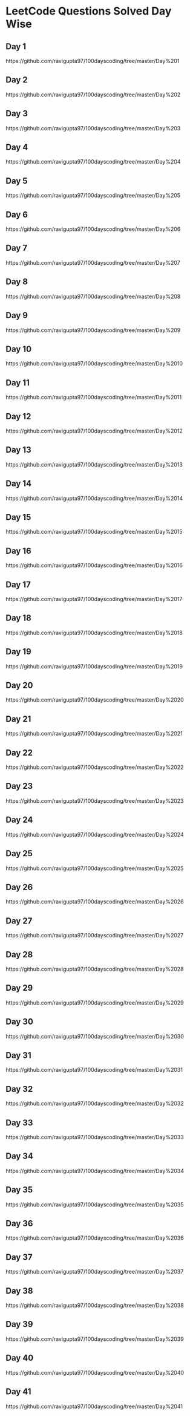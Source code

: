# LeetCode Questions Solved Day Wise 

<h2>Day 1</h2>  https://github.com/ravigupta97/100dayscoding/tree/master/Day%201

<h2>Day 2</h2>  https://github.com/ravigupta97/100dayscoding/tree/master/Day%202

<h2>Day 3</h2>  https://github.com/ravigupta97/100dayscoding/tree/master/Day%203

<h2>Day 4</h2>  https://github.com/ravigupta97/100dayscoding/tree/master/Day%204

<h2>Day 5</h2>  https://github.com/ravigupta97/100dayscoding/tree/master/Day%205

<h2>Day 6</h2>  https://github.com/ravigupta97/100dayscoding/tree/master/Day%206

<h2>Day 7</h2>  https://github.com/ravigupta97/100dayscoding/tree/master/Day%207

<h2>Day 8</h2>  https://github.com/ravigupta97/100dayscoding/tree/master/Day%208

<h2>Day 9</h2>  https://github.com/ravigupta97/100dayscoding/tree/master/Day%209

<h2>Day 10</h2>  https://github.com/ravigupta97/100dayscoding/tree/master/Day%2010

<h2>Day 11</h2>  https://github.com/ravigupta97/100dayscoding/tree/master/Day%2011

<h2>Day 12</h2>  https://github.com/ravigupta97/100dayscoding/tree/master/Day%2012

<h2>Day 13</h2>  https://github.com/ravigupta97/100dayscoding/tree/master/Day%2013

<h2>Day 14</h2>  https://github.com/ravigupta97/100dayscoding/tree/master/Day%2014

<h2>Day 15</h2>  https://github.com/ravigupta97/100dayscoding/tree/master/Day%2015

<h2>Day 16</h2>  https://github.com/ravigupta97/100dayscoding/tree/master/Day%2016

<h2>Day 17</h2>  https://github.com/ravigupta97/100dayscoding/tree/master/Day%2017

<h2>Day 18</h2>  https://github.com/ravigupta97/100dayscoding/tree/master/Day%2018

<h2>Day 19</h2>  https://github.com/ravigupta97/100dayscoding/tree/master/Day%2019

<h2>Day 20</h2>  https://github.com/ravigupta97/100dayscoding/tree/master/Day%2020

<h2>Day 21</h2>  https://github.com/ravigupta97/100dayscoding/tree/master/Day%2021

<h2>Day 22</h2>  https://github.com/ravigupta97/100dayscoding/tree/master/Day%2022

<h2>Day 23</h2>  https://github.com/ravigupta97/100dayscoding/tree/master/Day%2023

<h2>Day 24</h2>  https://github.com/ravigupta97/100dayscoding/tree/master/Day%2024

<h2>Day 25</h2>  https://github.com/ravigupta97/100dayscoding/tree/master/Day%2025

<h2>Day 26</h2>  https://github.com/ravigupta97/100dayscoding/tree/master/Day%2026

<h2>Day 27</h2>  https://github.com/ravigupta97/100dayscoding/tree/master/Day%2027

<h2>Day 28</h2>  https://github.com/ravigupta97/100dayscoding/tree/master/Day%2028

<h2>Day 29</h2>  https://github.com/ravigupta97/100dayscoding/tree/master/Day%2029

<h2>Day 30</h2>  https://github.com/ravigupta97/100dayscoding/tree/master/Day%2030

<h2>Day 31</h2>  https://github.com/ravigupta97/100dayscoding/tree/master/Day%2031

<h2>Day 32</h2>  https://github.com/ravigupta97/100dayscoding/tree/master/Day%2032

<h2>Day 33</h2>  https://github.com/ravigupta97/100dayscoding/tree/master/Day%2033

<h2>Day 34</h2>  https://github.com/ravigupta97/100dayscoding/tree/master/Day%2034

<h2>Day 35</h2>  https://github.com/ravigupta97/100dayscoding/tree/master/Day%2035

<h2>Day 36</h2>  https://github.com/ravigupta97/100dayscoding/tree/master/Day%2036

<h2>Day 37</h2>  https://github.com/ravigupta97/100dayscoding/tree/master/Day%2037

<h2>Day 38</h2>  https://github.com/ravigupta97/100dayscoding/tree/master/Day%2038

<h2>Day 39</h2>  https://github.com/ravigupta97/100dayscoding/tree/master/Day%2039

<h2>Day 40</h2>  https://github.com/ravigupta97/100dayscoding/tree/master/Day%2040

<h2>Day 41</h2>  https://github.com/ravigupta97/100dayscoding/tree/master/Day%2041
